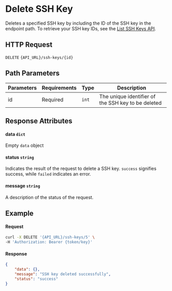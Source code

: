 # Delete SSH Key

Deletes a specified SSH key by including the ID of the SSH key in the endpoint path.
To retrieve your SSH key IDs, see the [List SSH Keys API](List_SSH_Keys.md).

## HTTP Request

`DELETE` `{API_URL}/ssh-keys/{id}`

## Path Parameters

| Parameters | Requirements | Type  | Description                                        |
|------------|--------------|-------|----------------------------------------------------|
| id         | Required     | `int` | The unique identifier of the SSH key to be deleted |

## Response Attributes

#### data `dict`

Empty `data` object

#### status `string`

Indicates the result of the request to delete a SSH key. `success` signifies success, while `failed` indicates an error.

#### message `string`

A description of the status of the request.

## Example

#### Request

```bash
curl -X DELETE '{API_URL}/ssh-keys/5' \
-H 'Authorization: Bearer {token/key}'
```

#### Response

```json
{
    "data": {},
    "message": "SSH key deleted successfully",
    "status": "success"
}
```